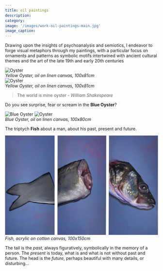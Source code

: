 ```yaml
---
title: oil paintings
description: 
category: 
image: '/images/work-oil-paintings-main.jpg'
image_caption: 
---
```


Drawing upon the insights of psychoanalysis and semiotics, I endeavor to forge visual metaphors through my paintings, with a particular focus on ornaments and patterns as symbolic motifs intertwined with ancient cultural themes and the art of the late 19th and early 20th centuries

<div class="gallery-box">
  <div class="gallery">
    <img src="/images/IMG_2508.jpg" loading="lazy" alt="Oyster">
  </div>
  <em>Yellow Oyster, oil on linen canvas, 100x81cm</em>
  <div class="gallery">
    <img src="/images/IMG_2508.jpg" loading="lazy" alt="Oyster">
  </div>
  <em>Yellow Oyster, oil on linen canvas, 100x81cm</em>
</div>

> The world is mine oyster - _William Shakespeare_

Do you see surprise, fear or scream in the **Blue Oyster**?

<div class="gallery-box">
  <div class="gallery">
    <img src="/images/IMG_2593.jpg" loading="lazy" alt="Blue Oyster">
    <img src="/images/work-blueoyster-2.jpg" loading="lazy" alt="Oyster">
  </div>
  <em>Blue Oyster, oil on linen canvas, 100x80cm</em>
</div>



The triptych **Fish** about a man, about his past, present and future.  

<div class="gallery-box">
  <div class="gallery">
    <img src="/images/work-fish.jpg" loading="lazy" alt="Fish tryptic">
  </div>
  <em>Fish, acrylic on cotton canvas, 100x150cm</em>
</div>

The tail is the _past_, always figuratively, symbolically in the memory of a person. The _present_ is today, what is and what is not without past and future. The head is the _future_, perhaps beautiful with many details, or disturbing...
